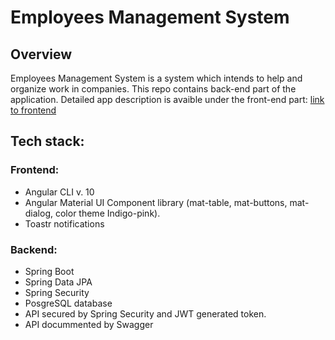 # Employees Management System

## Overview
Employees Management System is a system which intends to help and organize work in companies. This repo contains back-end part of the application.
Detailed app description is avaible under the front-end part:
[link to frontend](https://github.com/rwedzony/EmployeeManagementSystem_Front)


## Tech stack:
### Frontend: 
+ Angular CLI v. 10
+ Angular Material UI Component library (mat-table, mat-buttons, mat-dialog, color theme Indigo-pink).
+ Toastr notifications

### Backend:
+ Spring Boot
+ Spring Data JPA
+ Spring Security
+ PosgreSQL database
+ API secured by Spring Security and JWT generated token.
+ API docummented by Swagger

